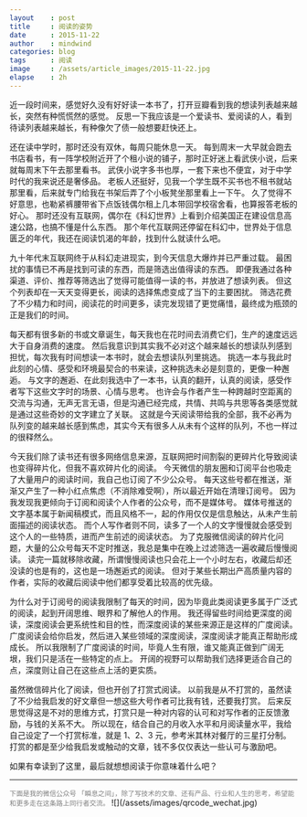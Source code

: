 ```yaml
---
layout    : post
title     : 阅读的姿势
date      : 2015-11-22
author    : mindwind
categories: blog
tags      : 阅读
image     : /assets/article_images/2015-11-22.jpg
elapse    : 2h
---
```



近一段时间来，感觉好久没有好好读一本书了，打开豆瓣看到我的想读列表越来越长，突然有种慌慌然的感觉。
反思一下我应该是一个爱读书、爱阅读的人，看到待读列表越来越长，有种像欠了债一般想要赶快还上。

还在读中学时，那时还没有双休，每周只能休息一天。
每到周末一大早就会跑去书店看书，有一阵学校附近开了个租小说的铺子，那时正好迷上看武侠小说，后来就每周末下午去那里看书。
武侠小说字多书也厚，一套下来也不便宜，对于中学时代的我来说还是奢侈品。
老板人还挺好，见我一个学生既不买书也不租书就站那里看，后来就专门给我在书架后弄了个小板凳坐那里看上一下午。
久了觉得不好意思，也勒紧裤腰带省下点饭钱偶尔租上几本带回学校宿舍看，也算报答老板的好心。
那时还没有互联网，偶尔在《科幻世界》上看到介绍美国正在建设信息高速公路，也搞不懂是什么东西。
那个年代互联网还停留在科幻中，世界处于信息匮乏的年代，我还在阅读饥渴的年龄，找到什么就读什么吧。

九十年代末互联网终于从科幻走进现实，到今天信息大爆炸并已严重过载。
最困扰的事情已不再是找到可读的东西，而是筛选出值得读的东西。
即便我通过各种渠道、评价、推荐等筛选出了觉得可能值得一读的书，并放进了想读列表。
但这个列表却在一天天变得更长，阅读的选择焦虑变成了当下的主要困扰。
筛选花费了不少精力和时间，阅读花的时间更多，读完发现错了更觉痛惜，最终成为瓶颈的正是我们的时间。

每天都有很多新的书或文章诞生，每天我也在花时间去消费它们，生产的速度远远大于自身消费的速度。
然后我意识到其实我不必对这个越来越长的想读队列感到担忧，每次我有时间想读一本书时，就会去想读队列里挑选。
挑选一本与我此时此刻的心情、感受和环境最契合的书来读，这种挑选未必是刻意的，更像一种邂逅。
与文字的邂逅、在此刻我选中了一本书，认真的翻开，认真的阅读，感受作者写下这些文字时的场景、心情与思考。
也许会与作者产生一种跨越时空距离的交流与沟通，无声无言无语，但是沟通已经完成，共情、共鸣与共思等各类感觉就是通过这些奇妙的文字建立了关联。
这就是今天阅读带给我的全部，我不必再为队列变的越来越长感到焦虑，其实今天有很多人从未有个这样的队列，不也一样过的很释然么。

今天我们除了读书还有很多网络信息来源，互联网把时间割裂的更碎片化导致阅读也变得碎片化，但我不喜欢碎片化的阅读。
今天微信的朋友圈和订阅平台也吸走了大量用户的阅读时间，我自己也订阅了不少公众号。
每天这些号都在推送，渐渐又产生了一种小红点焦虑（不消除难受啊），所以最近开始在清理订阅号。
因为我发现我更倾向于订阅和阅读个人作者的公众号，而不是媒体号。
媒体号推送的文字基本属于新闻稿模式，而且风格不一，起的作用仅仅是信息触达，从未产生前面描述的阅读状态。
而个人写作者则不同，读多了一个人的文字慢慢就会感受到这个人的一些特质，进而产生前述的阅读状态。
为了克服微信阅读的碎片化问题，大量的公众号每天不定时推送，我总是集中在晚上过滤筛选一遍收藏后慢慢阅读。
读完一篇就移除收藏，所谓慢慢阅读也只会花上一个小时左右，收藏后却还没读的也是有的，这也是一场邂逅式的阅读。
但对于某些长期出产高质量内容的作者，实际的收藏后阅读中他们都享受着比较高的优先级。

为什么对于订阅号的阅读我限制了每天的时间，因为毕竟此类阅读更多属于广泛式的阅读，起到开阔思维、眼界和了解他人的作用。
我还得留些时间给更深度的阅读，深度阅读会更系统性和目的性，而深度阅读的某些来源正是这样的广度阅读。
广度阅读会给你启发，然后进入某些领域的深度阅读，深度阅读才能真正帮助形成成长。
所以我限制了广度阅读的时间，毕竟人生有限，谁又能真正做到广阔无垠，我们只是活在一些特定的点上。
开阔的视野可以帮助我们选择更适合自己的点，深度则让自己在这些点上活的更实质。

虽然微信碎片化了阅读，但也开创了打赏式阅读。
以前我是从不打赏的，虽然读了不少给我启发的好文章但一想这些大号作者可比我有钱，还要我打赏。
后来反思觉得这是不对的思维方式，打赏只是一种对内容的认可和对写作者的正反馈激励，与钱的关系不大。
所以现在，结合自己的月收入水平和月阅读量水平，我给自己设定了一个打赏标准，就是 1、2、3 元，参考米其林对餐厅的三星打分制。
打赏的都是至少给我启发或触动的文章，钱不多仅仅表达一些认可与激励吧。

如果有幸读到了这里，最后就想想阅读于你意味着什么吧？


---
<small style="color:gray">
下面是我的微信公众号 「瞬息之间」，除了写技术的文章、还有产品、行业和人生的思考，希望能和更多走在这条路上同行者交流。
</small>  
![](/assets/images/qrcode_wechat.jpg)
